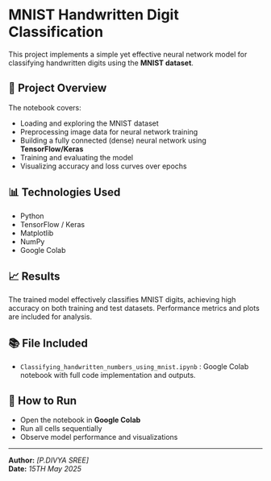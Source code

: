 # MNIST Handwritten Digit Classification

This project implements a simple yet effective neural network model for classifying handwritten digits using the **MNIST dataset**.

## 📄 Project Overview
The notebook covers:
- Loading and exploring the MNIST dataset
- Preprocessing image data for neural network training
- Building a fully connected (dense) neural network using **TensorFlow/Keras**
- Training and evaluating the model
- Visualizing accuracy and loss curves over epochs

## 📊 Technologies Used
- Python
- TensorFlow / Keras
- Matplotlib
- NumPy
- Google Colab

## 📈 Results
The trained model effectively classifies MNIST digits, achieving high accuracy on both training and test datasets. Performance metrics and plots are included for analysis.

## 📚 File Included
- `Classifying_handwritten_numbers_using_mnist.ipynb` : Google Colab notebook with full code implementation and outputs.

## 🔗 How to Run
- Open the notebook in **Google Colab**
- Run all cells sequentially
- Observe model performance and visualizations

---

**Author:** *[P.DIVYA SREE]*  
**Date:** *15TH May 2025*
